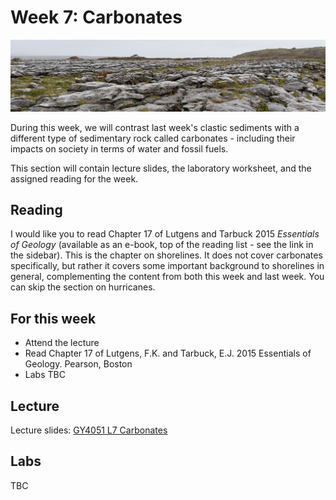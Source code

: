# Week 7: Carbonates

![Week 7 Cover image](./assets/images/burren.png)

During this week, we will contrast last week's clastic sediments with a different type of sedimentary rock called carbonates - including their impacts on society in terms of water and fossil fuels.

This section will contain lecture slides, the laboratory worksheet, and the assigned reading for the week.

## Reading

I would like you to read Chapter 17 of Lutgens and Tarbuck 2015 *Essentials of Geology* (available as an e-book, top of the reading list - see the link in the sidebar). This is the chapter on shorelines. It does not cover carbonates specifically, but rather it covers some important background to shorelines in general, complementing the content from both this week and last week. You can skip the section on hurricanes.


## For this week

 - Attend the lecture
 - Read Chapter 17 of Lutgens, F.K. and Tarbuck, E.J. 2015 Essentials of Geology. Pearson, Boston
 - Labs TBC

## Lecture

Lecture slides: [GY4051 L7 Carbonates](./assets/lectures/GY4051_L7_Carbonates.pdf)

## Labs

TBC


